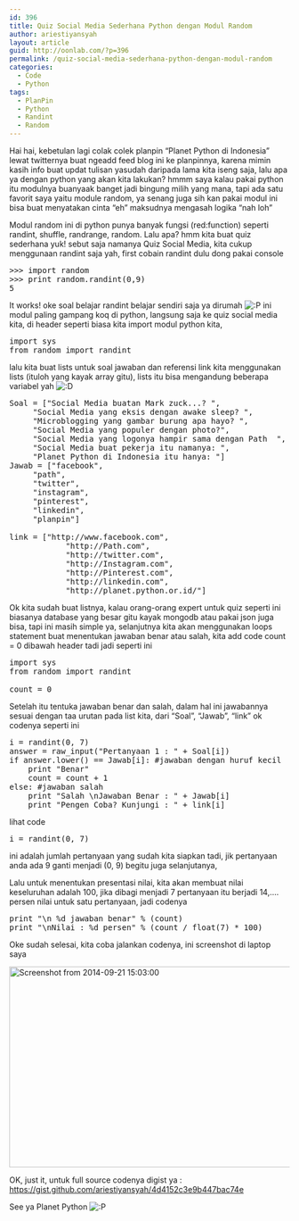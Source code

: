```yaml
---
id: 396
title: Quiz Social Media Sederhana Python dengan Modul Random
author: ariestiyansyah
layout: article
guid: http://oonlab.com/?p=396
permalink: /quiz-social-media-sederhana-python-dengan-modul-random
categories:
  - Code
  - Python
tags:
  - PlanPin
  - Python
  - Randint
  - Random
---
```

Hai hai, kebetulan lagi colak colek planpin &#8220;Planet Python di Indonesia&#8221; lewat twitternya buat ngeadd feed blog ini ke planpinnya, karena mimin kasih info buat updat tulisan yasudah daripada lama kita iseng saja, lalu apa ya dengan python yang akan kita lakukan? hmmm saya kalau pakai python itu modulnya buanyaak banget jadi bingung milih yang mana, tapi ada satu favorit saya yaitu module random, ya senang juga sih kan pakai modul ini bisa buat menyatakan cinta &#8220;eh&#8221; maksudnya mengasah logika &#8220;nah loh&#8221;

Modul random ini di python punya banyak fungsi (red:function) seperti randint, shuffle, randrange, random. Lalu apa? hmm kita buat quiz sederhana yuk! sebut saja namanya Quiz Social Media, kita cukup menggunaan randint saja yah, first cobain randint dulu dong pakai console

<pre>
>>> import random
>>> print random.randint(0,9)
5
</pre>

It works! oke soal belajar randint belajar sendiri saja ya dirumah <img src="https://oonlab.com/wp-includes/images/smilies/icon_razz.gif" alt=":P" class="wp-smiley" /> ini modul paling gampang koq di python, langsung saja ke quiz social media kita, di header seperti biasa kita import modul python kita,

<pre>
import sys
from random import randint
</pre>

lalu kita buat lists untuk soal jawaban dan referensi link kita menggunakan lists (ituloh yang kayak array gitu), lists itu bisa mengandung beberapa variabel yah <img src="https://oonlab.com/wp-includes/images/smilies/icon_biggrin.gif" alt=":D" class="wp-smiley" /> 

<pre>
Soal = ["Social Media buatan Mark zuck...? ",
     "Social Media yang eksis dengan awake sleep? ",
     "Microblogging yang gambar burung apa hayo? ",
     "Social Media yang populer dengan photo?",
     "Social Media yang logonya hampir sama dengan Path  ",
     "Social Media buat pekerja itu namanya: ",
     "Planet Python di Indonesia itu hanya: "]
Jawab = ["facebook",
     "path",
     "twitter",
     "instagram",
     "pinterest",
     "linkedin",
     "planpin"]
     
link = ["http://www.facebook.com",
            "http://Path.com",
            "http://twitter.com",
            "http://Instagram.com",
            "http://Pinterest.com",
            "http://linkedin.com",
            "http://planet.python.or.id/"]
</pre>

Ok kita sudah buat listnya, kalau orang-orang expert untuk quiz seperti ini biasanya database yang besar gitu kayak mongodb atau pakai json juga bisa, tapi ini masih simple ya, selanjutnya kita akan menggunakan loops statement buat menentukan jawaban benar atau salah, kita add code count = 0 dibawah header tadi jadi seperti ini

<pre>
import sys
from random import randint

count = 0
</pre>

Setelah itu tentuka jawaban benar dan salah, dalam hal ini jawabannya sesuai dengan taa urutan pada list kita, dari &#8220;Soal&#8221;, &#8220;Jawab&#8221;, &#8220;link&#8221; ok codenya seperti ini

<pre>
i = randint(0, 7)
answer = raw_input("Pertanyaan 1 : " + Soal[i])
if answer.lower() == Jawab[i]: #jawaban dengan huruf kecil
    print "Benar" 
    count = count + 1
else: #jawaban salah
    print "Salah \nJawaban Benar : " + Jawab[i]
    print "Pengen Coba? Kunjungi : " + link[i]
</pre>

lihat code

<pre>
i = randint(0, 7)
</pre>

ini adalah jumlah pertanyaan yang sudah kita siapkan tadi, jik pertanyaan anda ada 9 ganti menjadi (0, 9) begitu juga selanjutanya,

Lalu untuk menentukan presentasi nilai, kita akan membuat nilai keseluruhan adalah 100, jika dibagi menjadi 7 pertanyaan itu berjadi 14,&#8230;. persen nilai untuk satu pertanyaan, jadi codenya

<pre>
print "\n %d jawaban benar" % (count)
print "\nNilai : %d persen" % (count / float(7) * 100)
</pre>

Oke sudah selesai, kita coba jalankan codenya, ini screenshot di laptop saya

[<img class="aligncenter size-large wp-image-397" src="http://oonlab.com/wp-content/uploads/2014/09/Screenshot-from-2014-09-21-150300-600x360.png" alt="Screenshot from 2014-09-21 15:03:00" width="600" height="360" />][1]

OK, just it, untuk full source codenya digist ya : <a title="https://gist.github.com/ariestiyansyah/4d4152c3e9b447bac74e" href="https://gist.github.com/ariestiyansyah/4d4152c3e9b447bac74e" target="_blank">https://gist.github.com/ariestiyansyah/4d4152c3e9b447bac74e</a>

See ya Planet Python <img src="https://oonlab.com/wp-includes/images/smilies/icon_razz.gif" alt=":P" class="wp-smiley" /> 

&nbsp;

&nbsp;

 [1]: http://oonlab.com/wp-content/uploads/2014/09/Screenshot-from-2014-09-21-150300.png
